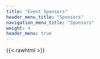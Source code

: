 ```yaml
---
title: "Event Sponsors"
header_menu_title: "Sponsors"
navigation_menu_title: "Sponsors"
weight: 4
header_menu: true
---
```


{{< rawhtml >}}
    <style>
        /* Define the grid container */
        .sponsor-grid-burnout {
            display: grid;
            grid-template-columns: repeat(auto-fill, minmax(500px, 1fr)); /* Responsive grid with a minimum column width of 250px */
            grid-gap: 20px; /* Gap between grid items */
            padding: 20px;
        }

        .sponsor-grid-other {
            display: grid;
            grid-template-columns: repeat(auto-fill, minmax(250px, 1fr)); /* Responsive grid with a minimum column width of 250px */
            grid-gap: 20px; /* Gap between grid items */
            padding: 20px;
        }

        /* Define the style for each sponsor item */
        .sponsor-item {
            text-align: center;
            padding: 10px;
            border: 1px solid #ccc;
            background-color: #000000;
        }

        /* Style for sponsor images */
        .sponsor-image {
            max-width: 100%;
            height: auto;
        }
    </style>
    <br>
    <h4>Burnout</h4>
    <!-- Create a grid container for sponsors -->
    <div class="sponsor-grid-burnout">
        <!-- Sponsor 1 -->
        <div class="sponsor-item">
            <img src="sponsor1.jpg" alt="Sponsor 1" class="sponsor-image">
            <p>Sponsor 1 Description</p>
        </div>

        <!-- Sponsor 2 -->
        <div class="sponsor-item">
            <img src="sponsor2.jpg" alt="Sponsor 2" class="sponsor-image">
            <p>Sponsor 2 Description</p>
        </div>
        <!-- Add more sponsors as needed -->
    </div>

    <h4>Checkered Flag</h4>
    <!-- Create a grid container for sponsors -->
    <div class="sponsor-grid-other">
        <!-- Sponsor 1 -->
        <div class="sponsor-item">
            <img src="sponsor1.jpg" alt="Sponsor 1" class="sponsor-image">
            <p>Sponsor 1 Description</p>
        </div>

        <!-- Sponsor 2 -->
        <div class="sponsor-item">
            <img src="sponsor2.jpg" alt="Sponsor 2" class="sponsor-image">
            <p>Sponsor 2 Description</p>
        </div>

        <!-- Add more sponsors as needed -->
    </div>

    <h4>Pit Row</h4>
    <!-- Create a grid container for sponsors -->
    <div class="sponsor-grid-other">
        <!-- Sponsor 1 -->
        <div class="sponsor-item">
            <img src="sponsor1.jpg" alt="Sponsor 1" class="sponsor-image">
            <p>Sponsor 1 Description</p>
        </div>

        <!-- Sponsor 2 -->
        <div class="sponsor-item">
            <img src="sponsor2.jpg" alt="Sponsor 2" class="sponsor-image">
            <p>Sponsor 2 Description</p>
        </div>

         <!-- Sponsor 3 -->
        <div class="sponsor-item">
            <img src="sponsor3.jpg" alt="Sponsor 3" class="sponsor-image">
            <p>Sponsor 3 Description</p>
        </div>

        <!-- Add more sponsors as needed -->
    </div>
{{< /rawhtml >}}